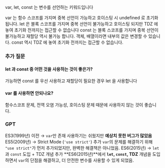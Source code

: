var, let, const 는 변수를 선언하는 키워드입니다

var 는 함수 스코프를 가지며 중복 선언이 가능하고 호이스팅 시 undefined 로 초기화 됩니다.
let 은 블록 스코프를 가지며 중복 선언이 불가능하고 호이스팅 되지만 TDZ 에 놓여 초기화 전까지는 접근할 수 없습니다
const 는 블록 스코프를 가지며 중복 선언이 불가능하고 재할당 역시 불가능 합니다.
객체, 배열이라면 내부의 값은 변경할 수 있습니다.
const 역시 TDZ 에 놓여 초기화 전까지는 접근할 수 없습니다.

### 추가 질문
#### let 과 const 중 어떤 것을 사용하는 것이 좋은가?
가능하면 const 를 우선 사용하고 재할당이 필요한 경우 let 을 사용합니다

#### var 를 사용하면 안되나요?
함수스코프 문제, 전역 오염 가능성, 호이스팅 문제 때문에 사용하지 않는 것이 좋습니다.

### GPT
ES3(1999년) 이전 → `var`만 존재
	사용하기는 쉬웠지만 **예상치 못한 버그가 많았음**
ES5(2009년) → Strict Mode (`'use strict'`) 추가
	`var`의 문제를 해결하기 위해 `"use strict"`가 먼저 추가되었지만, 완벽한 해결책은 아니었음.
ES6(2015년) → `let`과 `const` 도입 + TDZ 개념 추가
	**ES6(2015년)**에서 **`let`, `const`, TDZ** 개념을 도입하면서 `var`의 단점을 해결하고, 더 안전한 변수를 사용할 수 있게 되었음.